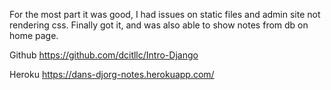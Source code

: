For the most part it was good, I had issues on static files and admin site not rendering css. Finally got it, and was also able to show notes from db on home page.

Github
https://github.com/dcitllc/Intro-Django

Heroku
https://dans-djorg-notes.herokuapp.com/
